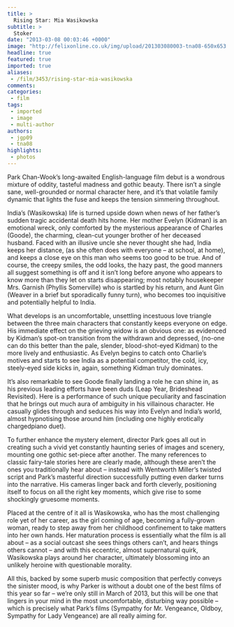 ```yaml
---
title: >
  Rising Star: Mia Wasikowska
subtitle: >
  Stoker
date: "2013-03-08 00:03:46 +0000"
image: "http://felixonline.co.uk/img/upload/201303080003-tna08-650x653.jpg"
headline: true
featured: true
imported: true
aliases:
 - /film/3453/rising-star-mia-wasikowska
comments:
categories:
 - film
tags:
 - imported
 - image
 - multi-author
authors:
 - jgp09
 - tna08
highlights:
 - photos
---
```


Park Chan-Wook’s long-awaited English-language film debut is a wondrous mixture of oddity, tasteful madness and gothic beauty. There isn’t a single sane, well-grounded or normal character here, and it’s that volatile family dynamic that lights the fuse and keeps the tension simmering throughout.

India’s (Wasikowska) life is turned upside down when news of her father’s sudden tragic accidental death hits home. Her mother Evelyn (Kidman) is an emotional wreck, only comforted by the mysterious appearance of Charles (Goode), the charming, clean-cut younger brother of her deceased husband. Faced with an illusive uncle she never thought she had, India keeps her distance, (as she often does with everyone – at school, at home), and keeps a close eye on this man who seems too good to be true.
 And of course, the creepy smiles, the odd looks, the hazy past, the good manners all suggest something is off and it isn’t long before anyone who appears to know more than they let on starts disappearing; most notably housekeeper Mrs. Garnish (Phyllis Somerville) who is startled by his return, and Aunt Gin (Weaver in a brief but sporadically funny turn), who becomes too inquisitive and potentially helpful to India.

What develops is an uncomfortable, unsettling incestuous love triangle between the three main characters that constantly keeps everyone on edge. His immediate effect on the grieving widow is an obvious one: as evidenced by Kidman’s spot-on transition from the withdrawn and depressed, (no-one can do this better than the pale, slender, blood-shot-eyed Kidman) to the more lively and enthusiastic. As Evelyn begins to catch onto Charlie’s motives and starts to see India as a potential competitor, the cold, icy, steely-eyed side kicks in, again, something Kidman truly dominates.

It’s also remarkable to see Goode finally landing a role he can shine in, as his previous leading efforts have been duds (Leap Year, Brideshead Revisited). Here is a performance of such unique peculiarity and fascination that he brings out much aura of ambiguity in his villainous character. He casually glides through and seduces his way into Evelyn and India’s world, almost hypnotising those around him (including one highly erotically chargedpiano duet).

To further enhance the mystery element, director Park goes all out in creating such a vivid yet constantly haunting series of images and scenery, mounting one gothic set-piece after another. The many references to classic fairy-tale stories here are clearly made, although these aren’t the ones you traditionally hear about – instead with Wentworth Miller’s twisted script and Park’s masterful direction successfully putting even darker turns into the narrative. His cameras linger back and forth cleverly, positioning itself to focus on all the right key moments, which give rise to some shockingly gruesome moments.

Placed at the centre of it all is Wasikowska, who has the most challenging role yet of her career, as the girl coming of age, becoming a fully-grown woman, ready to step away from her childhood confinement to take matters into her own hands. Her maturation process is essentially what the film is all about – as a social outcast she sees things others can’t, and hears things others cannot – and with this eccentric, almost supernatural quirk, Wasikowska plays around her character, ultimately blossoming into an unlikely heroine with questionable morality.

All this, backed by some superb music composition that perfectly conveys the sinister mood, is why Parker is without a doubt one of the best films of this year so far – we’re only still in March of 2013, but this will be one that lingers in your mind in the most uncomfortable, disturbing way possible – which is precisely what Park’s films (Sympathy for Mr. Vengeance, Oldboy, Sympathy for Lady Vengeance) are all really aiming for.
